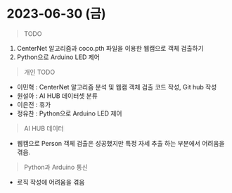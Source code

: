 # 2023-06-30 (금)

> TODO
1. CenterNet 알고리즘과 coco.pth 파일을 이용한 웹캠으로 객체 검출하기
2. Python으로 Arduino LED 제어

> 개인 TODO
- 이민혁 : CenterNet 알고리즘 분석 및 웹캠 객체 검출 코드 작성, Git hub 작성
- 원설아 : AI HUB 데이터셋 분류
- 이은전 : 휴가
- 정유찬 : Python으로 Arduino LED 제어

> AI HUB 데이터
- 웹캠으로 Person 객체 검출은 성공했지만 특정 자세 추출 하는 부분에서 어려움을 겪음.
> Python과 Arduino 통신
- 로직 작성에 어려움을 겪음

